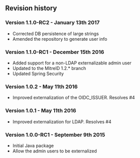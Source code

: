 ## Revision history


### Version 1.1.0-RC2 - January 13th 2017

 * Corrected DB persistence of large strings
 * Amended the repository to generate user info


### Version 1.1.0-RC1 - December 15th 2016

 * Added support for a non-LDAP externalizable admin user
 * Updated to the MitreID 1.2.* branch
 * Updated Spring Security


### Version 1.0.2 - May 11th 2016

 * Improved externalization of the OIDC_ISSUER. Resolves #4


### Version 1.0.1 - May 11th 2016

 * Improved externalization for LDAP. Resolves #4


### Version 1.0.0-RC1 - September 9th 2015

 * Initial Java package
 * Allow the admin users to be externalized
